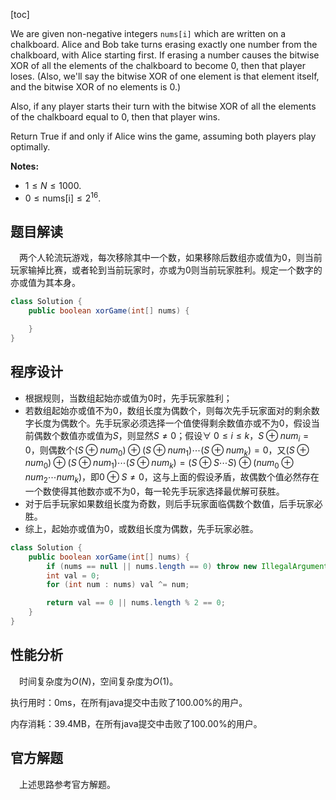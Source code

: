 [toc]

We are given non-negative integers `nums[i]` which are written on a chalkboard.  Alice and Bob take turns erasing exactly one number from the chalkboard, with Alice starting first.  If erasing a number causes the bitwise XOR of all the elements of the chalkboard to become 0, then that player loses.  (Also, we'll say the bitwise XOR of one element is that element itself, and the bitwise XOR of no elements is 0.)

Also, if any player starts their turn with the bitwise XOR of all the elements of the chalkboard equal to 0, then that player wins.

Return True if and only if Alice wins the game, assuming both players play optimally.



**Notes:**

- $1 \le N \le 1000$. 
- $0 \le \text{nums[i]} \le 2^{16}$.



## 题目解读

&emsp;两个人轮流玩游戏，每次移除其中一个数，如果移除后数组亦或值为0，则当前玩家输掉比赛，或者轮到当前玩家时，亦或为0则当前玩家胜利。规定一个数字的亦或值为其本身。

```java
class Solution {
    public boolean xorGame(int[] nums) {

    }
}
```

## 程序设计

* 根据规则，当数组起始亦或值为0时，先手玩家胜利；
* 若数组起始亦或值不为0，数组长度为偶数个，则每次先手玩家面对的剩余数字长度为偶数个。先手玩家必须选择一个值使得剩余数值亦或不为0，假设当前偶数个数值亦或值为$S$，则显然$S \ne 0$；假设$\forall\ 0 \le i \le k$，$S \oplus num_i = 0$，则偶数个$(S \oplus num_0) \oplus (S \oplus num_1) \cdots (S \oplus num_k) = 0$，又$(S \oplus num_0) \oplus (S \oplus num_1) \cdots (S \oplus num_k) = (S \oplus S \cdots S) \oplus (num_0 \oplus num_2 \cdots num_k)$，即$0 \oplus S \ne 0$，这与上面的假设矛盾，故偶数个值必然存在一个数使得其他数亦或不为0，每一轮先手玩家选择最优解可获胜。
* 对于后手玩家如果数组长度为奇数，则后手玩家面临偶数个数值，后手玩家必胜。
* 综上，起始亦或值为0，或数组长度为偶数，先手玩家必胜。

```java
class Solution {
    public boolean xorGame(int[] nums) {
        if (nums == null || nums.length == 0) throw new IllegalArgumentException("invalid param");
        int val = 0;
        for (int num : nums) val ^= num;

        return val == 0 || nums.length % 2 == 0;
    }
}
```

## 性能分析

&emsp;时间复杂度为$O(N)$，空间复杂度为$O(1)$。

执行用时：0ms，在所有java提交中击败了100.00%的用户。

内存消耗：39.4MB，在所有java提交中击败了100.00%的用户。

## 官方解题

&emsp;上述思路参考官方解题。